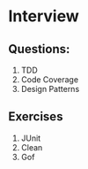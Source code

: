 # Interview

## Questions: 

1. TDD
2. Code Coverage
3. Design Patterns
 
## Exercises

1. JUnit
2. Clean
3. Gof
